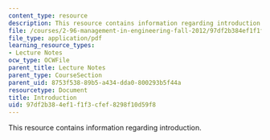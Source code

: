```yaml
---
content_type: resource
description: This resource contains information regarding introduction.
file: /courses/2-96-management-in-engineering-fall-2012/97df2b384ef1f1f3cfef8298f10d59f8_MIT2_96F12_lec01.pdf
file_type: application/pdf
learning_resource_types:
- Lecture Notes
ocw_type: OCWFile
parent_title: Lecture Notes
parent_type: CourseSection
parent_uid: 8753f538-89b5-a434-dda0-800293b5f44a
resourcetype: Document
title: Introduction
uid: 97df2b38-4ef1-f1f3-cfef-8298f10d59f8
---
```

This resource contains information regarding introduction.